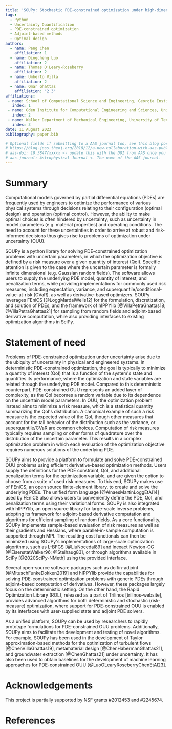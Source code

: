 ```yaml
---
title: 'SOUPy: Stochastic PDE-constrained optimization under high-dimensional uncertainty in Python'
tags:
  - Python
  - Uncertainty Quantification
  - PDE-constrained optimization
  - Adjoint-based methods 
  - Optimal design 
authors:
  - name: Peng Chen 
    affiliation: 1
  - name: Dingcheng Luo 
    affiliation: 2
  - name: Thomas O'Leary-Roseberry 
    affiliation: 2
  - name: Umberto Villa 
    affiliation: 2
  - name: Omar Ghattas
    affiliation: "2 3"
affiliations:
 - name: School of Computational Science and Engineering, Georgia Institute of Technology, USA
   index: 1
 - name: Oden Institute for Computational Engineering and Sciences, University of Texas at Austin, USA 
   index: 2
 - name: Walker Department of Mechanical Engineering, University of Texas at Austin, USA 
   index: 3
date: 11 August 2023
bibliography: paper.bib

# Optional fields if submitting to a AAS journal too, see this blog post:
# https://blog.joss.theoj.org/2018/12/a-new-collaboration-with-aas-publishing
# aas-doi: 10.3847/xxxxx <- update this with the DOI from AAS once you know it.
# aas-journal: Astrophysical Journal <- The name of the AAS journal.
---
```


# Summary

Computational models governed by partial differential equations (PDEs) 
are frequently used by engineers to optimize the performance of various physical systems 
through decisions relating to their configuration (optimal design) and operation (optimal control). 
However, the ability to make optimal choices is often hindered by uncertainty, 
such as uncertainty in model parameters (e.g. material properties) and operating conditions.
The need to account for these uncertainties in order to arrive at robust and risk-informed decisions thus gives rise to problems of optimization under uncertainty (OUU).

SOUPy is a python library for solving PDE-constrained optimization problems with uncertain parameters,
in which the optimization objective is defined by a risk measure over a given quantity of interest (QoI).
Specific attention is given to the case where the uncertain parameter is formally infinite dimensional (e.g. Gaussian random fields).
The software allows users to supply the underlying PDE model, quantity of interest, and penalization terms, 
while providing implementations for commonly used risk measures, including expectation, variance, and superquantile/conditional-value-at-risk (CVaR).
as well as derivative-based optimizers. 
SOUPy leverages FEniCS [@LoggMardalWells12] for the formulation, discretization, and solution of PDEs, 
and the framework of hIPPYlib [@VillaPetraGhattas18; @VillaPetraGhattas21] for sampling from random fields and adjoint-based derivative computation,
while also providing interfaces to existing optimization algorithms in SciPy.


# Statement of need 

Problems of PDE-constrained optimization under uncertainty arise due to the ubiquity of uncertainty in physical and engineered systems.
In deterministic PDE-constrained optimization, the goal is typically to minimize a quantity of interest (QoI) that is a function of the system's state and quantifies its performance, where the optimization and state variables are related through the underlying PDE model. 
Compared to this deterministic counterpart, PDE-constrained OUU represents an added layer of complexity, 
as the QoI becomes a random variable due to its dependence on the uncertain model parameters.
In OUU, the optimization problem instead aims to minimize a risk measure, which is a statistical quantity summarizing the QoI's distribution. 
A canonical example of such a risk measure is the expected value of the QoI, 
though other measures that account for the tail behavior of the distribution such as 
the variance, or superquantile/CVaR are common choices.
Computation of risk measures typically requires sampling or other forms of quadrature over the distribution of the uncertain parameter.
This results in a complex optimization problem in which each evaluation of the optimization objective requires numerous solutions of the underlying PDE.

<!-- \autoref{fig:diagram} shows the key components of a PDE-constrained OUU problem and their corresponding classes in the SOUPy.

![Structure of a PDE-constrained OUU problem, illustrating the main components and their corresponding classes as implemented in SOUPy. \label{fig:diagram}](diagram.pdf) -->

SOUPy aims to provide a platform to formulate and solve PDE-constrained OUU problems using efficient derivative-based optimization methods. 
Users supply the definitions for the PDE constraint, QoI, and additional penalization terms for the optimization variable, and are given the option to choose from a suite of used risk measures.
To this end, SOUPy makes use of FEniCS, an open source finite-element library, to create and solve the underlying PDEs. 
The unified form language [@AlnaesMartinLoggEtAl14] used by FEniCS also allows users to conveniently define the PDE, QoI, and penalization terms using their variational forms.
SOUPy is also integrated with hIPPYlib, an open source library for large-scale inverse problems, 
adopting its framework for adjoint-based derivative computation and algorithms for efficient sampling of random fields.
As a core functionality, SOUPy implements sample-based evaluation of risk measures as well as their gradients and Hessians, where parallel-in-sample computation is supported through MPI. 
The resulting cost functionals can then be minimized using SOUPy's implementations of large-scale optimization algorithms, such as L-BFGS [@LiuNocedal89] and Inexact Newton-CG [@EisenstatWalker96; @Steihaug83], 
or through algorithms available in SciPy [@2020SciPy-NMeth] using the provided interface. 

Several open-source software packages such as dolfin-adjoint [@MituschFunkeDokken2019] and hIPPYlib 
provide the capabilities for solving PDE-constrained optimization problems with generic PDEs through adjoint-based computation of derivatives. 
However, these packages largely focus on the deterministic setting. 
On the other hand, the Rapid Optimization Library (ROL), released as a part of Trilinos [trilinos-website], provides advanced algorithms for both deterministic and stochastic (risk-measure) optimization, where support for PDE-constrained OUU is enabled by its interfaces with user-supplied state and adjoint PDE solvers. 

As a unified platform, SOUPy can be used by researchers to rapidly prototype formulations for PDE-constrained OUU problems.
Additionally, SOUPy aims to facilitate the development and testing of novel algorithms.
For example, SOUPy has been used in the development of Taylor approximation-based methods for the optimization of turbulent flows [@ChenVillaGhattas19], metamaterial design [@ChenHabermanGhattas21], and groundwater extraction [@ChenGhattas21] under uncertainty.
It has also been used to obtain baselines for the development of machine learning approaches for PDE-constrained OUU [@LuoOLearyRoseberryChenEtAl23].

<!-- To this end, SOUPy makes use of FEniCS, an open source finite-element library, to create and solve the underlying PDEs. 
The unified form language used by FEniCS allows users to conveniently define the PDE in its weak form, 
as well as the form of the QoI and any additional penalization terms on the optimization variable. 
SOUPy is also integrated with hIPPYlib, an open source library for large-scale inverse problems, 
adopting its framework for adjoint-based computation of derivatives and efficient sampling of random fields. -->
# Acknowledgements
This project is partially supported by NSF grants #2012453 and #2245674.


<!-- # Citations

Citations to entries in paper.bib should be in
[rMarkdown](http://rmarkdown.rstudio.com/authoring_bibliographies_and_citations.html)
format.

If you want to cite a software repository URL (e.g. something on GitHub without a preferred
citation) then you can do it with the example BibTeX entry below for @fidgit.

For a quick reference, the following citation commands can be used:
- `@author:2001`  ->  "Author et al. (2001)"
- `[@author:2001]` -> "(Author et al., 2001)"
- `[@author1:2001; @author2:2001]` -> "(Author1 et al., 2001; Author2 et al., 2002)"

# Figures

Figures can be included like this:
![Caption for example figure.\label{fig:example}](figure.png)
and referenced from text using \autoref{fig:example}.

Figure sizes can be customized by adding an optional second parameter:
![Caption for example figure.](figure.png){ width=20% }

# Acknowledgements

We acknowledge contributions from Brigitta Sipocz, Syrtis Major, and Semyeong
Oh, and support from Kathryn Johnston during the genesis of this project. -->

# References